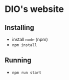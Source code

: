 # DIO's website


## Installing

- install `node` (npm)
- `npm install`

## Running

- `npm run start`